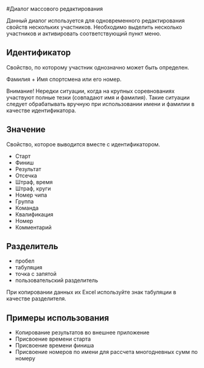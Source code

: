 #Диалог массового редактирования

Данный диалог используется для одновременного редактирования свойств нескольких участников. 
Необходимо выделить несколько участников и активировать соответствующий пункт меню. 



## Идентификатор 

Свойство, по которому участник однозначно может быть определен.

Фамилия + Имя спортсмена или его номер. 

Внимание! Нередки ситуации, когда на крупных соревнованиях участвуют полные тезки (совпадают имя и фамилия). Такие ситуации следует обрабатывать вручную при использовании имени и фамилии в качестве идентификатора.


## Значение 

Свойство, которое выводится вместе с идентификатором.
  
  * Старт
  * Финиш  
  * Результат
  * Отсечка
  * Штраф, время
  * Штраф, круги
  * Номер чипа
  * Группа
  * Команда
  * Квалификация
  * Номер
  * Комментарий
  
## Разделитель
 * пробел
 * табуляция
 * точка с запятой
 * пользовательский разделитель
 
При копировании данных их Excel используйте знак табуляции в качестве разделителя.


## Примеры использования

 * Копирование результатов во внешнее приложение
 * Присвоение времени старта 
 * Присвоение времени финиша
 * Присвоение номеров по имени для рассчета многодневных сумм по номеру
 